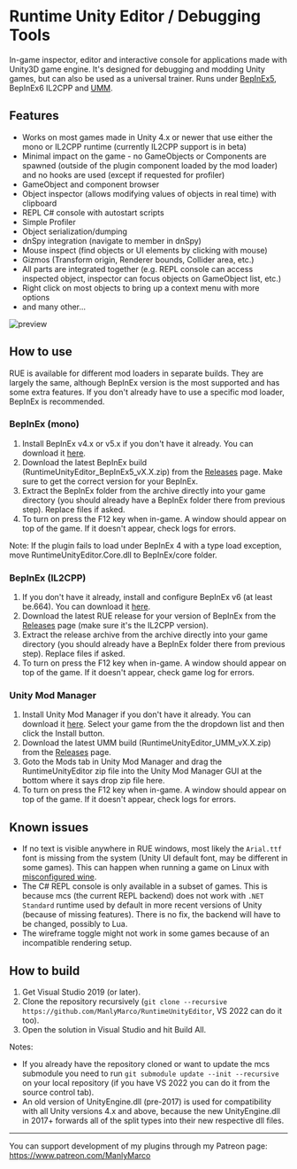 # Runtime Unity Editor / Debugging Tools
In-game inspector, editor and interactive console for applications made with Unity3D game engine. It's designed for debugging and modding Unity games, but can also be used as a universal trainer. Runs under [BepInEx5](https://github.com/BepInEx/BepInEx), BepInEx6 IL2CPP and [UMM](https://github.com/newman55/unity-mod-manager).

## Features
- Works on most games made in Unity 4.x or newer that use either the mono or IL2CPP runtime (currently IL2CPP support is in beta)
- Minimal impact on the game - no GameObjects or Components are spawned (outside of the plugin component loaded by the mod loader) and no hooks are used (except if requested for profiler)
- GameObject and component browser
- Object inspector (allows modifying values of objects in real time) with clipboard
- REPL C# console with autostart scripts
- Simple Profiler
- Object serialization/dumping
- dnSpy integration (navigate to member in dnSpy)
- Mouse inspect (find objects or UI elements by clicking with mouse)
- Gizmos (Transform origin, Renderer bounds, Collider area, etc.)
- All parts are integrated together (e.g. REPL console can access inspected object, inspector can focus objects on GameObject list, etc.)
- Right click on most objects to bring up a context menu with more options
- and many other...

![preview](https://user-images.githubusercontent.com/39247311/208912018-014154e1-7ad8-4df0-a4a3-662c334ccedc.jpg)

## How to use
RUE is available for different mod loaders in separate builds. They are largely the same, although BepInEx version is the most supported and has some extra features. If you don't already have to use a specific mod loader, BepInEx is recommended.

### BepInEx (mono)
1. Install BepInEx v4.x or v5.x if you don't have it already. You can download it [here](https://github.com/BepInEx/BepInEx).
2. Download the latest BepInEx build (RuntimeUnityEditor_BepInEx5_vX.X.zip) from the [Releases](https://github.com/ManlyMarco/RuntimeUnityEditor/releases) page. Make sure to get the correct version for your BepInEx.
3. Extract the BepInEx folder from the archive directly into your game directory (you should already have a BepInEx folder there from previous step). Replace files if asked.
4. To turn on press the F12 key when in-game. A window should appear on top of the game. If it doesn't appear, check logs for errors.

Note: If the plugin fails to load under BepInEx 4 with a type load exception, move RuntimeUnityEditor.Core.dll to BepInEx/core folder.

### BepInEx (IL2CPP)
1. If you don't have it already, install and configure BepInEx v6 (at least be.664). You can download it [here](https://github.com/BepInEx/BepInEx).
2. Download the latest RUE release for your version of BepInEx from the [Releases](https://github.com/ManlyMarco/RuntimeUnityEditor/releases) page (make sure it's the IL2CPP version).
3. Extract the release archive from the archive directly into your game directory (you should already have a BepInEx folder there from previous step). Replace files if asked.
4. To turn on press the F12 key when in-game. A window should appear on top of the game. If it doesn't appear, check game log for errors.

### Unity Mod Manager
1. Install Unity Mod Manager if you don't have it already. You can download it [here](https://www.nexusmods.com/site/mods/21). Select your game from the the dropdown list and then click the Install button.
2. Download the latest UMM build (RuntimeUnityEditor_UMM_vX.X.zip) from the [Releases](https://github.com/ManlyMarco/RuntimeUnityEditor/releases) page.
3. Goto the Mods tab in Unity Mod Manager and drag the RuntimeUnityEditor zip file into the Unity Mod Manager GUI at the bottom where it says drop zip file here.
4. To turn on press the F12 key when in-game. A window should appear on top of the game. If it doesn't appear, check logs for errors.


## Known issues
- If no text is visible anywhere in RUE windows, most likely the `Arial.ttf` font is missing from the system (Unity UI default font, may be different in some games). This can happen when running a game on Linux with [misconfigured wine](https://github.com/ManlyMarco/RuntimeUnityEditor/issues/55).
- The C# REPL console is only available in a subset of games. This is because mcs (the current REPL backend) does not work with `.NET Standard` runtime used by default in more recent versions of Unity (because of missing features). There is no fix, the backend will have to be changed, possibly to Lua.
- The wireframe toggle might not work in some games because of an incompatible rendering setup.


## How to build
1. Get Visual Studio 2019 (or later).
2. Clone the repository recursively (`git clone --recursive https://github.com/ManlyMarco/RuntimeUnityEditor`, VS 2022 can do it too). 
3. Open the solution in Visual Studio and hit Build All.

Notes:
- If you already have the repository cloned or want to update the mcs submodule you need to run `git submodule update --init --recursive` on your local repository (if you have VS 2022 you can do it from the source control tab).
- An old version of UnityEngine.dll (pre-2017) is used for compatibility with all Unity versions 4.x and above, because the new UnityEngine.dll in 2017+ forwards all of the split types into their new respective dll files.

---

You can support development of my plugins through my Patreon page: https://www.patreon.com/ManlyMarco
